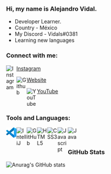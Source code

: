### Hi, my name is Alejandro Vidal. 

- Developer Learner.
- Country - México
- My Discord - Vidals#0381
- Learning new languages



### Connect with me:
<img align="left" alt="Instagram" width="28px" src="https://upload.wikimedia.org/wikipedia/commons/5/58/Instagram-Icon.png"/>[Instagram]

<img align="left" alt="Github" width="28px" src="https://cdn.icon-icons.com/icons2/2351/PNG/512/logo_github_icon_143196.png" />[Website]

<img align="left" alt="YouTube" width="28px" src="https://cdn.icon-icons.com/icons2/1211/PNG/512/1491580651-yumminkysocialmedia28_83061.png" />[YouTube] 

<br>

### Tools and Languages:
<img align="left" alt="Visual Studio Code" width="28px" src="https://raw.githubusercontent.com/github/explore/80688e429a7d4ef2fca1e82350fe8e3517d3494d/topics/visual-studio-code/visual-studio-code.png" />

<img align="left" alt="IntelliJ" width="28px" src="https://cdn.icon-icons.com/icons2/1381/PNG/512/intellij_93550.png" />

<img align="left" alt="GitHub" width="28px" src="https://cdn.icon-icons.com/icons2/2351/PNG/512/logo_github_icon_143196.png" />

<img align="left" alt="HTML5" width="28px" src="https://cdn.icon-icons.com/icons2/2107/PNG/512/file_type_html_icon_130541.png" />

<img align="left" alt="CSS3" width="28px" src="https://cdn.icon-icons.com/icons2/2107/PNG/512/file_type_css_icon_130661.png" />


<img align="left" alt="Javascript" width="28px" src="https://cdn.icon-icons.com/icons2/2108/PNG/512/javascript_icon_130900.png" />


<img align="left" alt="Java" width="28px" src="https://jesgargardon.com/wp-content/uploads/Java-icon-e1607292834495.png" />
<br>


<br>

### GitHub Stats

 ![Anurag's GitHub stats](https://github-readme-stats.vercel.app/api?username=Vidalsito&show_icons=true&theme=synthwave)





[Instagram]: https://www.instagram.com/alejandrovipe/
[Website]: https://vidalsito.github.io/ProjectVidal/
[YouTube]: https://www.youtube.com/channel/UCQuJ55WCsVBMdeYZLVyZprg

